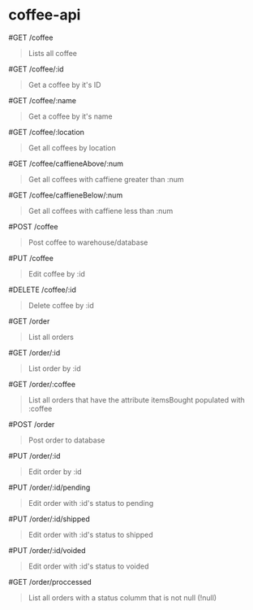 # coffee-api

#GET /coffee
> Lists all coffee

#GET /coffee/:id
> Get a coffee by it's ID

#GET /coffee/:name
> Get a coffee by it's name

#GET /coffee/:location
> Get all coffees by location

#GET /coffee/caffieneAbove/:num
> Get all coffees with caffiene greater than :num

#GET /coffee/caffieneBelow/:num
> Get all coffees with caffiene less than :num

#POST /coffee
> Post coffee to warehouse/database

#PUT /coffee
> Edit coffee by :id

#DELETE /coffee/:id
> Delete coffee by :id



#GET /order
> List all orders

#GET /order/:id
> List order by :id

#GET /order/:coffee
> List all orders that have the attribute itemsBought populated with :coffee

#POST /order
> Post order to database

#PUT /order/:id
> Edit order by :id

#PUT /order/:id/pending
> Edit order with :id's status to pending

#PUT /order/:id/shipped
> Edit order with :id's status to shipped

#PUT /order/:id/voided
> Edit order with :id's status to voided

#GET /order/proccessed
> List all orders with a status columm that is not null (!null)